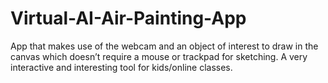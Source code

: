 # Virtual-AI-Air-Painting-App
App that makes use of the webcam and an object  of interest to draw in the canvas which doesn’t require a mouse or trackpad for  sketching. A very interactive and interesting tool for kids/online classes.
